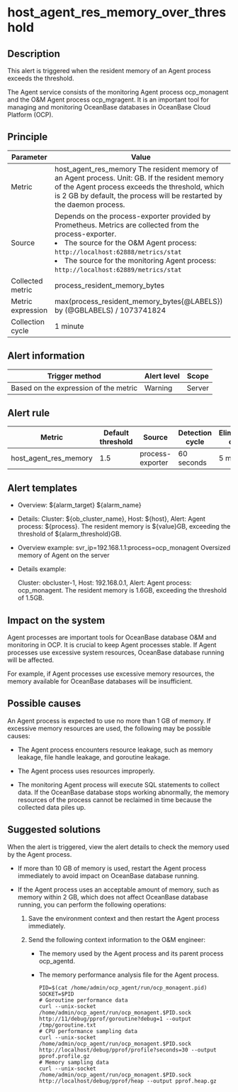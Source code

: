 host_agent_res_memory_over_threshold
=========================================================

Description
--------------------------------

This alert is triggered when the resident memory of an Agent process exceeds the threshold.

The Agent service consists of the monitoring Agent process ocp_monagent and the O\&M Agent process ocp_mgragent. It is an important tool for managing and monitoring OceanBase databases in OceanBase Cloud Platform (OCP).

Principle
------------------------------

|     Parameter     |                                                                                                                                                                                                        Value                                                                                                                                                                                                         |
|-------------------|----------------------------------------------------------------------------------------------------------------------------------------------------------------------------------------------------------------------------------------------------------------------------------------------------------------------------------------------------------------------------------------------------------------------|
| Metric            | host_agent_res_memory The resident memory of an Agent process. Unit: GB. If the resident memory of the Agent process exceeds the threshold, which is 2 GB by default, the process will be restarted by the daemon process.                                                                                                                                                                           |
| Source            | Depends on the process-exporter provided by Prometheus. Metrics are collected from the process-exporter.   <li>The source for the O\&M Agent process:  `http://localhost:62888/metrics/stat`</li><li> The source for the monitoring Agent process:  `http://localhost:62889/metrics/stat`  </li>  |
| Collected metric  | process_resident_memory_bytes                                                                                                                                                                                                                                                                                                                                                                                        |
| Metric expression | max(process_resident_memory_bytes{@LABELS}) by (@GBLABELS) / 1073741824                                                                                                                                                                                                                                                                                                                                              |
| Collection cycle  | 1 minute                                                                                                                                                                                                                                                                                                                                                                                                             |

Alert information
--------------------------------------

|            Trigger method             | Alert level | Scope  |
|---------------------------------------|-------------|--------|
| Based on the expression of the metric | Warning     | Server |

Alert rule
-------------------------------

|        Metric         | Default threshold |      Source      | Detection cycle | Elimination cycle |
|-----------------------|-------------------|------------------|-----------------|-------------------|
| host_agent_res_memory | 1.5               | process-exporter | 60 seconds      | 5 minutes         |

Alert templates
------------------------------------

* Overview: ${alarm_target} ${alarm_name}

* Details: Cluster: ${ob_cluster_name}, Host: ${host}, Alert: Agent process: ${process}. The resident memory is ${value}GB, exceeding the threshold of ${alarm_threshold}GB.
  
* Overview example: svr_ip=192.168.1.1:process=ocp_monagent Oversized memory of Agent on the server

* Details example:

  Cluster: obcluster-1, Host: 192.168.0.1, Alert: Agent process: ocp_monagent. The resident memory is 1.6GB, exceeding the threshold of 1.5GB.
  
Impact on the system
-----------------------------------------

Agent processes are important tools for OceanBase database O\&M and monitoring in OCP. It is crucial to keep Agent processes stable. If Agent processes use excessive system resources, OceanBase database running will be affected.

For example, if Agent processes use excessive memory resources, the memory available for OceanBase databases will be insufficient.

Possible causes
------------------------------------

An Agent process is expected to use no more than 1 GB of memory. If excessive memory resources are used, the following may be possible causes:

* The Agent process encounters resource leakage, such as memory leakage, file handle leakage, and goroutine leakage.

* The Agent process uses resources improperly.

* The monitoring Agent process will execute SQL statements to collect data. If the OceanBase database stops working abnormally, the memory resources of the process cannot be reclaimed in time because the collected data piles up.

Suggested solutions
----------------------------------------

When the alert is triggered, view the alert details to check the memory used by the Agent process.

* If more than 10 GB of memory is used, restart the Agent process immediately to avoid impact on OceanBase database running.

* If the Agent process uses an acceptable amount of memory, such as memory within 2 GB, which does not affect OceanBase database running, you can perform the following operations:

  1. Save the environment context and then restart the Agent process immediately.

  2. Send the following context information to the O\&M engineer:

     * The memory used by the Agent process and its parent process ocp_agentd.

     * The memory performance analysis file for the Agent process.

       ```plsql
       PID=$(cat /home/admin/ocp_agent/run/ocp_monagent.pid)
       SOCKET=$PID
       # Goroutine performance data
       curl --unix-socket /home/admin/ocp_agent/run/ocp_monagent.$PID.sock http://11/debug/pprof/goroutine?debug=1 --output /tmp/goroutine.txt
       # CPU performance sampling data
       curl --unix-socket /home/admin/ocp_agent/run/ocp_monagent.$PID.sock http://localhost/debug/pprof/profile?seconds=30 --output pprof.profile.gz
       # Memory sampling data
       curl --unix-socket /home/admin/ocp_agent/run/ocp_monagent.$PID.sock http://localhost/debug/pprof/heap --output pprof.heap.gz
       ```
